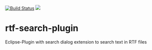 [![Build Status](https://travis-ci.org/reallyinsane/rtf-search-plugin.svg?branch=master)](https://travis-ci.org/reallyinsane/rtf-search-plugin)
<a href="https://opensource.org/licenses/Apache-2.0"><img src="https://img.shields.io/badge/license-apache2-blue.svg"></a>
# rtf-search-plugin
Eclipse-Plugin with search dialog extension to search text in RTF files
